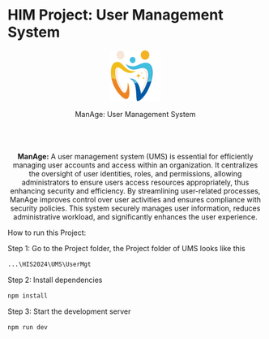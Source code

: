 # HIM Project: User Management System
  
  <div align="center" style="margin-bottom: 35px;">
    <img  width="100" src="UserMgt\public\UMSLOGO.svg" alt="System Logo">
    <p>ManAge: User Management System</p>
  </div>
  
  <br>
  <div align="center">
      <p><strong>ManAge:</strong> A user management system (UMS) is essential for efficiently managing user accounts and access within an organization. It centralizes the oversight of user identities, roles, and permissions, allowing administrators to ensure users access resources appropriately, thus enhancing security and efficiency. By streamlining user-related processes, ManAge improves control over user activities and ensures compliance with security policies. This system securely manages user information, reduces administrative workload, and significantly enhances the user experience.</p>
  
    
  </div>

How to run this Project:

Step 1:
Go to the Project folder, the Project folder of UMS looks like this
```bash
...\HIS2024\UMS\UserMgt
```

Step 2:
Install dependencies
```bash
npm install
```

Step 3:
Start the development server
```bash
npm run dev
```


